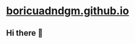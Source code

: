 # [boricuadndgm.github.io]

## Hi there 👋

<!--
**boricuadndgm/boricuadndgm** is a ✨ _special_ ✨ repository because its `README.md` (this file) appears on your GitHub profile.

Here are some ideas to get you started:

- 🔭 I’m currently working on ...
- 🌱 I’m currently learning ...
- 👯 I’m looking to collaborate on ...
- 🤔 I’m looking for help with ...
- 💬 Ask me about ...
- 📫 How to reach me: ...
- 😄 Pronouns: ...
- ⚡ Fun fact: ...
-->

[boricuadndgm.github.io]: https://boricuadndgm.github.io/boricuadndgm/
